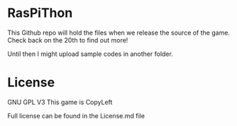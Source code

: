 RasPiThon
=========
This Github repo will hold the files when we release the source of the game. Check back on the 20th to find out more!

Until then I might upload sample codes in another folder.

License
=======
GNU GPL V3
This game is CopyLeft

Full license can be found in the License.md file
